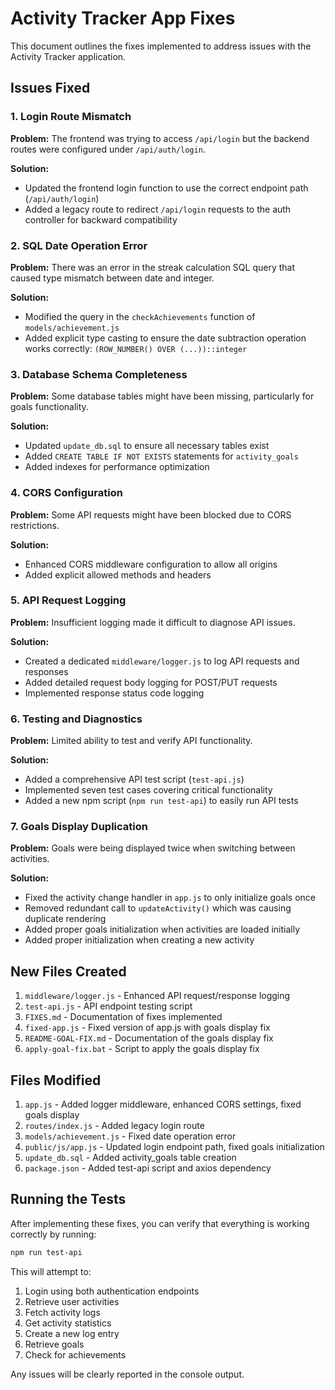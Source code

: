 # Activity Tracker App Fixes

This document outlines the fixes implemented to address issues with the Activity Tracker application.

## Issues Fixed

### 1. Login Route Mismatch

**Problem:** The frontend was trying to access `/api/login` but the backend routes were configured under `/api/auth/login`.

**Solution:** 
- Updated the frontend login function to use the correct endpoint path (`/api/auth/login`)
- Added a legacy route to redirect `/api/login` requests to the auth controller for backward compatibility

### 2. SQL Date Operation Error

**Problem:** There was an error in the streak calculation SQL query that caused type mismatch between date and integer.

**Solution:**
- Modified the query in the `checkAchievements` function of `models/achievement.js`
- Added explicit type casting to ensure the date subtraction operation works correctly: `(ROW_NUMBER() OVER (...))::integer`

### 3. Database Schema Completeness

**Problem:** Some database tables might have been missing, particularly for goals functionality.

**Solution:**
- Updated `update_db.sql` to ensure all necessary tables exist
- Added `CREATE TABLE IF NOT EXISTS` statements for `activity_goals`
- Added indexes for performance optimization

### 4. CORS Configuration

**Problem:** Some API requests might have been blocked due to CORS restrictions.

**Solution:**
- Enhanced CORS middleware configuration to allow all origins
- Added explicit allowed methods and headers

### 5. API Request Logging

**Problem:** Insufficient logging made it difficult to diagnose API issues.

**Solution:**
- Created a dedicated `middleware/logger.js` to log API requests and responses
- Added detailed request body logging for POST/PUT requests
- Implemented response status code logging

### 6. Testing and Diagnostics

**Problem:** Limited ability to test and verify API functionality.

**Solution:**
- Added a comprehensive API test script (`test-api.js`)
- Implemented seven test cases covering critical functionality
- Added a new npm script (`npm run test-api`) to easily run API tests

### 7. Goals Display Duplication

**Problem:** Goals were being displayed twice when switching between activities.

**Solution:**
- Fixed the activity change handler in `app.js` to only initialize goals once
- Removed redundant call to `updateActivity()` which was causing duplicate rendering
- Added proper goals initialization when activities are loaded initially
- Added proper initialization when creating a new activity

## New Files Created

1. `middleware/logger.js` - Enhanced API request/response logging
2. `test-api.js` - API endpoint testing script
3. `FIXES.md` - Documentation of fixes implemented
4. `fixed-app.js` - Fixed version of app.js with goals display fix
5. `README-GOAL-FIX.md` - Documentation of the goals display fix
6. `apply-goal-fix.bat` - Script to apply the goals display fix

## Files Modified

1. `app.js` - Added logger middleware, enhanced CORS settings, fixed goals display
2. `routes/index.js` - Added legacy login route
3. `models/achievement.js` - Fixed date operation error
4. `public/js/app.js` - Updated login endpoint path, fixed goals initialization
5. `update_db.sql` - Added activity_goals table creation
6. `package.json` - Added test-api script and axios dependency

## Running the Tests

After implementing these fixes, you can verify that everything is working correctly by running:

```bash
npm run test-api
```

This will attempt to:
1. Login using both authentication endpoints
2. Retrieve user activities
3. Fetch activity logs
4. Get activity statistics
5. Create a new log entry
6. Retrieve goals
7. Check for achievements

Any issues will be clearly reported in the console output.